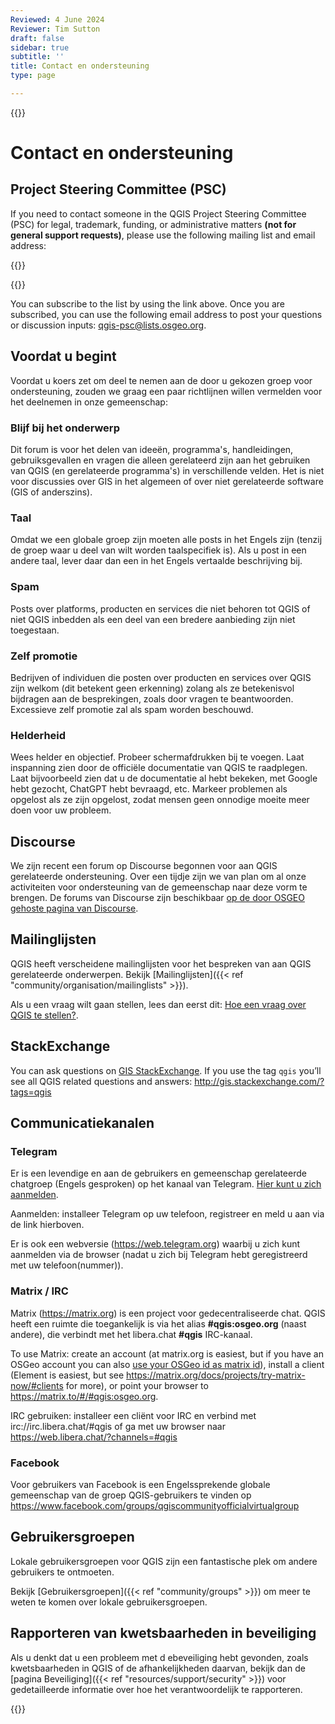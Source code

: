```yaml
---
Reviewed: 4 June 2024
Reviewer: Tim Sutton
draft: false
sidebar: true
subtitle: ''
title: Contact en ondersteuning
type: page

---
```

{{<content-start >}}
# Contact en ondersteuning
## Project Steering Committee (PSC)
If you need to contact someone in the QGIS Project Steering Committee (PSC) for legal, trademark, funding, or administrative matters **(not for general support requests)**, please use the following mailing list and email address:

{{<rich-list listLink="https://lists.osgeo.org/mailman/listinfo/qgis-psc" layoutClass="half" listTitle="QGIS PSC mailing list" listSubtitle="https://lists.osgeo.org/mailman/listinfo/qgis-psc" >}}

{{<rich-list listLink="mailto:qgis-psc@lists.osgeo.org" layoutClass="half" listTitle="QGIS PSC email" listSubtitle="qgis-psc@lists.osgeo.org" >}}

You can subscribe to the list by using the link above. Once you are subscribed, you can use the following email address to post your questions or discussion inputs: [qgis-psc@lists.osgeo.org](mailto:qgis-psc@lists.osgeo.org).
## Voordat u begint
Voordat u koers zet om deel te nemen aan de door u gekozen groep voor ondersteuning, zouden we graag een paar richtlijnen willen vermelden voor het deelnemen in onze gemeenschap:
### Blijf bij het onderwerp
Dit forum is voor het delen van ideeën, programma's, handleidingen, gebruiksgevallen en vragen die alleen gerelateerd zijn aan het gebruiken van QGIS (en gerelateerde programma's) in verschillende velden. Het is niet voor discussies over GIS in het algemeen of over niet gerelateerde software (GIS of anderszins).
### Taal
Omdat we een globale groep zijn moeten alle posts in het Engels zijn (tenzij de groep waar u deel van wilt worden taalspecifiek is). Als u post in een andere taal, lever daar dan een in het Engels vertaalde beschrijving bij.
### Spam
Posts over platforms, producten en services die niet behoren tot QGIS of niet QGIS inbedden als een deel van een bredere aanbieding zijn niet toegestaan.
### Zelf promotie
Bedrijven of individuen die posten over producten en services over QGIS zijn welkom (dit betekent geen erkenning) zolang als ze betekenisvol bijdragen aan de besprekingen, zoals door vragen te beantwoorden. Excessieve zelf promotie zal als spam worden beschouwd.
### Helderheid
Wees helder en objectief. Probeer schermafdrukken bij te voegen. Laat inspanning zien door de officiële documentatie van QGIS te raadplegen. Laat bijvoorbeeld zien dat u de documentatie al hebt bekeken, met Google hebt gezocht, ChatGPT hebt bevraagd, etc. Markeer problemen als opgelost als ze zijn opgelost, zodat mensen geen onnodige moeite meer doen voor uw probleem.
## Discourse
We zijn recent een forum op Discourse begonnen voor aan QGIS gerelateerde ondersteuning. Over een tijdje zijn we van plan om al onze activiteiten voor ondersteuning van de gemeenschap naar deze vorm te brengen. De forums van Discourse zijn beschikbaar [op de door OSGEO gehoste pagina van Discourse](https://discourse.osgeo.org/tag/qgis).
## Mailinglijsten
QGIS heeft verscheidene mailinglijsten voor het bespreken van aan QGIS gerelateerde onderwerpen. Bekijk [Mailinglijsten]({{< ref "community/organisation/mailinglists" >}}).

Als u een vraag wilt gaan stellen, lees dan eerst dit: [Hoe een vraag over QGIS te stellen?](faq/#how-to-ask-a-qgis-question).
## StackExchange
You can ask questions on [GIS StackExchange](http://gis.stackexchange.com). If you use the tag `qgis` you’ll see all QGIS related questions and answers: http://gis.stackexchange.com/?tags=qgis
## Communicatiekanalen
### Telegram
Er is een levendige en aan de gebruikers en gemeenschap gerelateerde chatgroep (Engels gesproken) op het kanaal van Telegram.  [Hier kunt u zich aanmelden](https://t.me/joinchat/Aq2V5RPoxYYhXqUPoxRWPQ).

Aanmelden: installeer Telegram op uw telefoon, registreer en meld u aan via de link hierboven.

Er is ook een webversie (https://web.telegram.org) waarbij u zich kunt aanmelden via de browser (nadat u zich bij Telegram hebt geregistreerd met uw telefoon(nummer)).
### Matrix / IRC
Matrix (https://matrix.org) is een project voor gedecentraliseerde chat. QGIS heeft een ruimte die toegankelijk is via het alias **#qgis:osgeo.org** (naast andere), die verbindt met het libera.chat **#qgis** IRC-kanaal.

To use Matrix: create an account (at matrix.org is easiest, but if you have an OSGeo account you can also [use your OSGeo id as matrix id](https://wiki.osgeo.org/wiki/Matrix#Connecting_to_the_OSGeo_Matrix_Homeserver)), install a client (Element is easiest, but see https://matrix.org/docs/projects/try-matrix-now/#clients for more), or point your browser to https://matrix.to/#/#qgis:osgeo.org.

IRC gebruiken: installeer een cliënt voor IRC en verbind met irc://irc.libera.chat/#qgis of ga met uw browser naar https://web.libera.chat/?channels=#qgis
### Facebook
Voor gebruikers van Facebook is een Engelssprekende globale gemeenschap van de groep QGIS-gebruikers te vinden op https://www.facebook.com/groups/qgiscommunityofficialvirtualgroup
## Gebruikersgroepen
Lokale gebruikersgroepen voor QGIS zijn een fantastische plek om andere gebruikers te ontmoeten.

Bekijk [Gebruikersgroepen]({{< ref "community/groups" >}}) om meer te weten te komen over lokale gebruikersgroepen.
## Rapporteren van kwetsbaarheden in beveiliging 
Als u denkt dat u een probleem met d ebeveiliging hebt gevonden, zoals kwetsbaarheden in QGIS of de afhankelijkheden daarvan, bekijk dan de [pagina Beveiliging]({{< ref "resources/support/security" >}}) voor gedetailleerde informatie over hoe het verantwoordelijk te rapporteren.

{{<content-end >}}
